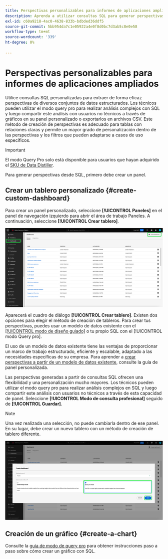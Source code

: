 ```yaml
---
title: Perspectivas personalizables para informes de aplicaciones ampliados
description: Aprenda a utilizar consultas SQL para generar perspectivas para sus paneles personalizados.
exl-id: c60a9218-4ac0-4638-833b-bdbded36ddf5
source-git-commit: 5bb954da7c1e05922a4e0f8d0bc7d3ab5c8e0e58
workflow-type: tm+mt
source-wordcount: '339'
ht-degree: 0%

---
```


# Perspectivas personalizables para informes de aplicaciones ampliados

Utilice consultas SQL personalizadas para extraer de forma eficaz perspectivas de diversos conjuntos de datos estructurados. Los técnicos pueden utilizar el modo query pro para realizar análisis complejos con SQL y luego compartir este análisis con usuarios no técnicos a través de gráficos en su panel personalizado o exportarlos en archivos CSV. Este método de creación de perspectivas es adecuado para tablas con relaciones claras y permite un mayor grado de personalización dentro de las perspectivas y los filtros que pueden adaptarse a casos de uso específicos.

>[!IMPORTANT]
>
>El modo Query Pro solo está disponible para usuarios que hayan adquirido el [SKU de Data Distiller](../../../query-service/data-distiller/overview.md).

Para generar perspectivas desde SQL, primero debe crear un panel.

## Crear un tablero personalizado {#create-custom-dashboard}

Para crear un panel personalizado, seleccione **[!UICONTROL Paneles]** en el panel de navegación izquierdo para abrir el área de trabajo Paneles. A continuación, seleccione **[!UICONTROL Crear tablero]**.

![Se ha resaltado el inventario del panel con Crear panel.](../../images/customizable-insights/create-dashboard.png)

Aparecerá el cuadro de diálogo **[!UICONTROL Crear tablero]**. Existen dos opciones para elegir el método de creación de tableros. Para crear tus perspectivas, puedes usar un modelo de datos existente con el [[!UICONTROL modo de diseño guiado]](../../user-defined-dashboards.md) o tu propio SQL con el [!UICONTROL modo Query pro].

<!-- Maybe reference Guided design mode in other places on UDD doc. -->

El uso de un modelo de datos existente tiene las ventajas de proporcionar un marco de trabajo estructurado, eficiente y escalable, adaptado a las necesidades específicas de su empresa. Para aprender a [crear perspectivas a partir de un modelo de datos existente](../../user-defined-dashboards.md#create-widget), consulte la guía de panel personalizada.

Las perspectivas generadas a partir de consultas SQL ofrecen una flexibilidad y una personalización mucho mayores. Los técnicos pueden utilizar el modo query pro para realizar análisis complejos en SQL y luego compartir este análisis con usuarios no técnicos a través de esta capacidad de panel. Seleccione **[!UICONTROL Modo de consulta profesional]** seguido de **[!UICONTROL Guardar]**.

>[!NOTE]
>
>Una vez realizada una selección, no puede cambiarla dentro de ese panel. En su lugar, debe crear un nuevo tablero con un método de creación de tablero diferente.

![El cuadro de diálogo [!UICONTROL Crear tablero] con el modo de Query Pro y Guardar resaltado.](../../images/customizable-insights/query-pro-mode.png)

## Creación de un gráfico {#create-a-chart}

Consulte la [guía de modo de query pro](./query-pro-mode.md) para obtener instrucciones paso a paso sobre cómo crear un gráfico con SQL.
